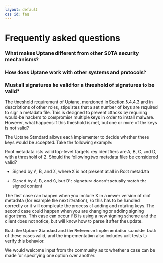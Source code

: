 ```yaml
---
layout: default
css_id: faq
---
```


# Frequently asked questions

### **What makes Uptane different from other SOTA security mechanisms?**





### **How does Uptane work with other systems and protocols?**




### **Must all signatures be valid for a threshold of signatures to be valid?**
The threshold requirement of Uptane, mentioned in [Section 5.4.4.3](https://uptane.github.io/uptane-standard/uptane-standard.html#check_root) and in descriptions of other roles, stipulates that a set number of keys are required to sign a metadata file. This is designed to prevent attacks by requiring would-be hackers to compromise multiple keys in order to install malware. However, what happens if this threshold is met, but one or more of the keys is not valid?

The Uptane Standard allows each implementer to decide whether these keys would be accepted. Take the following example:

Root metadata lists valid top-level Targets key identifiers are A, B, C, and D, with a threshold of 2. Should the following two metadata files be considered valid?

* Signed by A, B, and X, where X is not present at all in Root metadata

* Signed by A, B, and C, but B's signature doesn't actually match the signed content

The first case can happen when you include X in a newer version of root metadata (for example the next iteration), so this has to be handled correctly or it will complicate the process of adding and rotating keys. The second case could happen when you are changing or adding signing algorithms. This case can occur if B is using a new signing scheme and the client does not notice, but will know how to parse it after the update.

Both the Uptane Standard and the Reference Implementation consider both of these cases valid, and the implementation also includes unit tests to verify this behavior.

We would welcome input from the community as to whether a case can be made for specifying one option over another.
